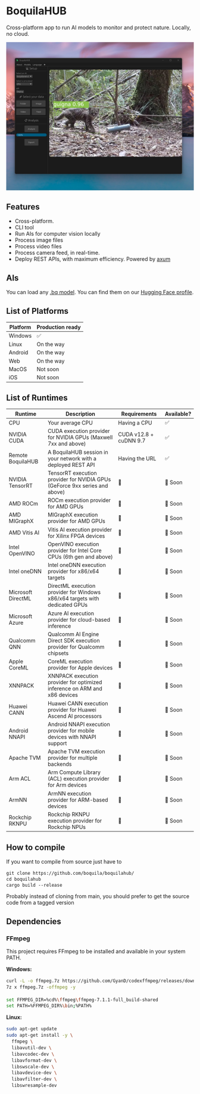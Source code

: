 # BoquilaHUB

Cross-platform app to run AI models to monitor and protect nature. Locally, no cloud.

![readme](readme.jpg)

## Features

- Cross-platform. 
- CLI tool
- Run AIs for computer vision locally
- Process image files
- Process video files  
- Process camera feed, in real-time.  
- Deploy REST APIs, with maximum efficiency. Powered by [axum](https://github.com/tokio-rs/axum)

## AIs 

You can load any [.bq model](https://github.com/boquila/.bq). You can find them on our [Hugging Face profile](https://huggingface.co/boquila).

## List of Platforms

| Platform                           |  Production ready  |
| --------------------------------- |------------ |
| Windows          | ✅ |
| Linux          | On the way |
| Android          | On the way |
| Web        | On the way |
| MacOS          | Not soon |
| iOS          | Not soon |

## List of Runtimes

| Runtime           | Description                                                                        | Requirements  | Available?   |
|-------------------|------------------------------------------------------------------------------------|--------------|--------------|
| CPU              | Your average CPU                                                                   | Having a CPU | ✅           |
| NVIDIA CUDA      | CUDA execution provider for NVIDIA GPUs (Maxwell 7xx and above)                    | CUDA v12.8 + cuDNN 9.7 | ✅ |
| Remote BoquilaHUB | A BoquilaHUB session in your network with a deployed REST API                     | Having the URL | ✅      |
| NVIDIA TensorRT  | TensorRT execution provider for NVIDIA GPUs (GeForce 9xx series and above)         | 🚧           | 🚀 Soon      |
| AMD ROCm         | ROCm execution provider for AMD GPUs                                               | 🚧           | 🚀 Soon      |
| AMD MIGraphX     | MIGraphX execution provider for AMD GPUs                                           | 🚧           | 🚀 Soon      |
| AMD Vitis AI     | Vitis AI execution provider for Xilinx FPGA devices                                | 🚧           | 🚀 Soon      |
| Intel OpenVINO   | OpenVINO execution provider for Intel Core CPUs (6th gen and above)                | 🚧           | 🚀 Soon      |
| Intel oneDNN     | Intel oneDNN execution provider for x86/x64 targets                                | 🚧           | 🚀 Soon      |
| Microsoft DirectML | DirectML execution provider for Windows x86/x64 targets with dedicated GPUs     | 🚧           | 🚀 Soon      |
| Microsoft Azure  | Azure AI execution provider for cloud-based inference                              | 🚧           | 🚀 Soon      |
| Qualcomm QNN     | Qualcomm AI Engine Direct SDK execution provider for Qualcomm chipsets             | 🚧           | 🚀 Soon      |
| Apple CoreML     | CoreML execution provider for Apple devices                                        | 🚧           | 🚀 Soon      |
| XNNPACK         | XNNPACK execution provider for optimized inference on ARM and x86 devices           | 🚧           | 🚀 Soon      |
| Huawei CANN     | Huawei CANN execution provider for Huawei Ascend AI processors                     | 🚧           | 🚀 Soon      |
| Android NNAPI   | Android NNAPI execution provider for mobile devices with NNAPI support             | 🚧           | 🚀 Soon      |
| Apache TVM      | Apache TVM execution provider for multiple backends                                | 🚧           | 🚀 Soon      |
| Arm ACL        | Arm Compute Library (ACL) execution provider for Arm devices                        | 🚧           | 🚀 Soon      |
| ArmNN          | ArmNN execution provider for ARM-based devices                                     | 🚧           | 🚀 Soon      |
| Rockchip RKNPU | Rockchip RKNPU execution provider for Rockchip NPUs                                | 🚧           | 🚀 Soon      |

## How to compile

If you want to compile from source just have to

```shell
git clone https://github.com/boquila/boquilahub/
cd boquilahub
cargo build --release
```

Probably instead of cloning from main, you should prefer to get the source code from a tagged version

## Dependencies

### FFmpeg

This project requires FFmpeg to be installed and available in your system PATH.

**Windows:**

```bash
curl -L -o ffmpeg.7z https://github.com/GyanD/codexffmpeg/releases/download/7.1.1/ffmpeg-7.1.1-full_build-shared.7z
7z x ffmpeg.7z -offmpeg -y

set FFMPEG_DIR=%cd%\ffmpeg\ffmpeg-7.1.1-full_build-shared
set PATH=%FFMPEG_DIR%\bin;%PATH%
```

**Linux:**
```bash
sudo apt-get update
sudo apt-get install -y \
  ffmpeg \
  libavutil-dev \
  libavcodec-dev \
  libavformat-dev \
  libswscale-dev \
  libavdevice-dev \
  libavfilter-dev \
  libswresample-dev
```
